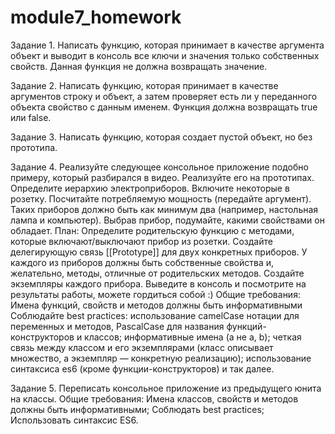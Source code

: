 # module7_homework

Задание 1.
Написать функцию, которая принимает в качестве аргумента объект и выводит в консоль все ключи и значения только собственных свойств. Данная функция не должна возвращать значение.

Задание 2.
Написать функцию, которая принимает в качестве аргументов строку и объект, а затем проверяет есть ли у переданного объекта свойство с данным именем. Функция должна возвращать true или false.

Задание 3.
Написать функцию, которая создает пустой объект, но без прототипа.

Задание 4.
Реализуйте следующее консольное приложение подобно примеру, который разбирался в видео. Реализуйте его на прототипах.
Определите иерархию электроприборов. Включите некоторые в розетку. Посчитайте потребляемую мощность (передайте аргумент). 
Таких приборов должно быть как минимум два (например, настольная лампа и компьютер). Выбрав прибор, подумайте, какими свойствами он обладает.
План:
    Определите родительскую функцию с методами, которые включают/выключают прибор из розетки.
    Создайте делегирующую связь [[Prototype]] для двух конкретных приборов.
    У каждого из приборов должны быть собственные свойства и, желательно, методы, отличные от родительских методов.
    Создайте экземпляры каждого прибора.
    Выведите в консоль и посмотрите на результаты работы, можете гордиться собой :)
Общие требования:
        Имена функций, свойств и методов должны быть информативными
        Соблюдайте best practices:
                использование camelCase нотации для переменных и методов, PascalCase для названия функций-конструкторов и классов;
                информативные имена (а не a, b);
                четкая связь между классом и его экземплярами (класс описывает множество, а экземпляр — конкретную реализацию);
                использование синтаксиса es6 (кроме функции-конструкторов) и так далее.
                
Задание 5.
Переписать консольное приложение из предыдущего юнита на классы.
Общие требования:
    Имена классов, свойств и методов должны быть информативными;
    Соблюдать best practices;
    Использовать синтаксис ES6.
